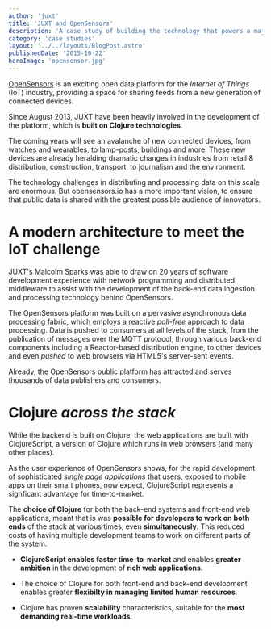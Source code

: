 ```yaml
---
author: 'juxt'
title: 'JUXT and OpenSensors'
description: 'A case study of building the technology that powers a major IoT platform'
category: 'case studies'
layout: '../../layouts/BlogPost.astro'
publishedDate: '2015-10-22'
heroImage: 'opensensor.jpg'
---
```


[OpenSensors](https://opensensors.io) is an exciting open data platform
for the _Internet of Things_ (IoT) industry, providing a space for
sharing feeds from a new generation of connected devices.

Since August 2013, JUXT have been heavily involved in the development of
the platform, which is **built on Clojure technologies**.

The coming years will see an avalanche of new connected devices, from
watches and wearables, to lamp-posts, buildings and more. These new
devices are already heralding dramatic changes in industries from retail
& distribution, construction, transport, to journalism and the
environment.

The technology challenges in distributing and processing data on this
scale are enormous. But opensensors.io has a more important vision, to
ensure that public data is shared with the greatest possible audience of
innovators.

# A modern architecture to meet the IoT challenge

JUXT's Malcolm Sparks was able to draw on 20 years of software
development experience with network programming and distributed
middleware to assist with the development of the back-end data ingestion
and processing technology behind OpenSensors.

The OpenSensors platform was built on a pervasive asynchronous data
processing fabric, which employs a reactive _poll-free_ approach to data
processing. Data is pushed to consumers at all levels of the stack, from
the publication of messages over the MQTT protocol, through various
back-end components including a Reactor-based distribution engine, to
other devices and even _pushed_ to web browsers via HTML5's server-sent
events.

Already, the OpenSensors public platform has attracted and serves
thousands of data publishers and consumers.

# Clojure _across the stack_

While the backend is built on Clojure, the web applications are built
with ClojureScript, a version of Clojure which runs in web browsers (and
many other places).

As the user experience of OpenSensors shows, for the rapid development
of sophisticated _single page applications_ that users, exposed to
mobile apps on their smart phones, now expect, ClojureScript represents
a signficant advantage for time-to-market.

The **choice of Clojure** for both the back-end systems and front-end
web applications, meant that is was **possible for developers to work on
both ends** of the stack at various times, even **simultaneously**. This
reduced costs of having multiple development teams to work on different
parts of the system.

- **ClojureScript enables faster time-to-market** and enables
  **greater ambition** in the development of **rich web
  applications**.

- The choice of Clojure for both front-end and back-end development
  enables greater **flexibilty in managing limited human resources**.

- Clojure has proven **scalability** characteristics, suitable for the
  **most demanding real-time workloads**.
